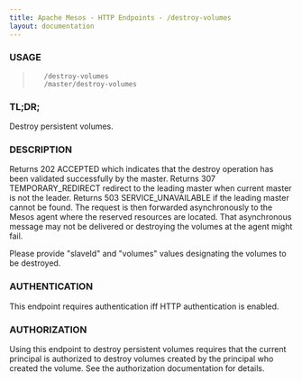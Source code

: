 ```yaml
---
title: Apache Mesos - HTTP Endpoints - /destroy-volumes
layout: documentation
---
```

<!--- This is an automatically generated file. DO NOT EDIT! --->

### USAGE ###
>        /destroy-volumes
>        /master/destroy-volumes

### TL;DR; ###
Destroy persistent volumes.

### DESCRIPTION ###
Returns 202 ACCEPTED which indicates that the destroy
operation has been validated successfully by the master.
Returns 307 TEMPORARY_REDIRECT redirect to the leading master when
current master is not the leader.
Returns 503 SERVICE_UNAVAILABLE if the leading master cannot be
found.
The request is then forwarded asynchronously to the Mesos
agent where the reserved resources are located.
That asynchronous message may not be delivered or
destroying the volumes at the agent might fail.

Please provide "slaveId" and "volumes" values designating
the volumes to be destroyed.


### AUTHENTICATION ###
This endpoint requires authentication iff HTTP authentication is
enabled.

### AUTHORIZATION ###
Using this endpoint to destroy persistent volumes requires that
the current principal is authorized to destroy volumes created
by the principal who created the volume.
See the authorization documentation for details.